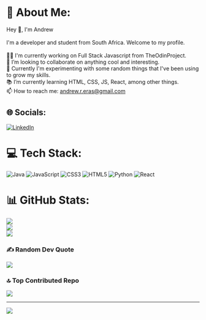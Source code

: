 # 💫 About Me:
Hey 👋, I'm Andrew<br><br>I'm a developer and student from South Africa. Welcome to my profile.<br><br>🧑‍💻 I'm currently working on Full Stack Javascript from TheOdinProject.<br>🤝 I’m looking to collaborate on anything cool and interesting.<br>🌱 Currently I'm experimenting with some random things that I've been using to grow my skills.<br>📚 I’m currently learning HTML, CSS, JS, React, among other things.<br>📫 How to reach me: andrew.r.eras@gmail.com<br>


## 🌐 Socials:
[![LinkedIn](https://img.shields.io/badge/LinkedIn-%230077B5.svg?logo=linkedin&logoColor=white)](https://linkedin.com/in/andrew-erasmus) 

# 💻 Tech Stack:
![Java](https://img.shields.io/badge/java-%23ED8B00.svg?style=for-the-badge&logo=openjdk&logoColor=white) ![JavaScript](https://img.shields.io/badge/javascript-%23323330.svg?style=for-the-badge&logo=javascript&logoColor=%23F7DF1E) ![CSS3](https://img.shields.io/badge/css3-%231572B6.svg?style=for-the-badge&logo=css3&logoColor=white) ![HTML5](https://img.shields.io/badge/html5-%23E34F26.svg?style=for-the-badge&logo=html5&logoColor=white) ![Python](https://img.shields.io/badge/python-3670A0?style=for-the-badge&logo=python&logoColor=ffdd54) ![React](https://img.shields.io/badge/react-%2320232a.svg?style=for-the-badge&logo=react&logoColor=%2361DAFB)
# 📊 GitHub Stats:
![](https://github-readme-stats.vercel.app/api?username=andrew-erasmus&theme=dark&hide_border=false&include_all_commits=true&count_private=false)<br/>
![](https://github-readme-streak-stats.herokuapp.com/?user=andrew-erasmus&theme=dark&hide_border=false)<br/>
![](https://github-readme-stats.vercel.app/api/top-langs/?username=andrew-erasmus&theme=dark&hide_border=false&include_all_commits=true&count_private=false&layout=compact)

### ✍️ Random Dev Quote
![](https://quotes-github-readme.vercel.app/api?type=horizontal&theme=dark)

### 🔝 Top Contributed Repo
![](https://github-contributor-stats.vercel.app/api?username=andrew-erasmus&limit=5&theme=dark&combine_all_yearly_contributions=true)

---
[![](https://visitcount.itsvg.in/api?id=andrew-erasmus&icon=1&color=3)](https://visitcount.itsvg.in)

<!-- Proudly created with GPRM ( https://gprm.itsvg.in ) -->
